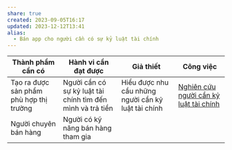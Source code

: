 ```yaml
---
share: true
created: 2023-09-05T16:17
updated: 2023-12-12T13:41
alias:
  - Bán app cho người cần có sự kỷ luật tài chính
---
```


| Thành phẩm cần có                       | Hành vi cần đạt được                                       | Giả thiết                                           | Công việc                                                                 |
| --------------------------------------- | ---------------------------------------------------------- | --------------------------------------------------- | ------------------------------------------------------------------------- |
| Tạo ra được sản phẩm phù hợp thị trường | Người cần có sự kỷ luật tài chính tìm đến mình và trả tiền | Hiểu được nhu cầu những người cần kỷ luật tài chính | [Nghiên cứu người cần kỷ luật tài chính](../../Nghi%C3%AAn%20c%E1%BB%A9u%20ng%C6%B0%E1%BB%9Di%20c%E1%BA%A7n%20k%E1%BB%B7%20lu%E1%BA%ADt%20t%C3%A0i%20ch%C3%ADnh/index.md) |
| Người chuyên bán hàng                   | Người có kỹ năng bán hàng tham gia                         |                                                     |                                                                           |
